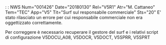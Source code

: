  :  : NWS Num="001426" Date="20180130" Rel="V5R1" Atr="M. Cattaneo" Tem="TEC" App="V5" Tit="Surf sul responsabile commerciale" Sts="20"
E' stato rilasciato un errore per cui responsabile commerciale non era oggettizzato correttamente.

Per correggere è necessario recuperare il gestore del surf e i relativi script di configurazione V5DOCU_A08, V5DOCR, V5DOCT, V5SPRR, V5SPRT
